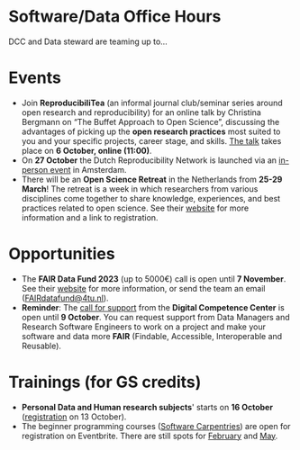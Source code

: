 # Software/Data Office Hours

DCC and Data steward are teaming up to… 

# Events

* Join **ReproducibiliTea** (an informal journal club/seminar series around open research and reproducibility) for an online talk by Christina Bergmann on “The Buffet Approach to Open Science”, discussing the advantages of picking up the **open research practices** most suited to you and your specific projects, career stage, and skills.
[The talk](https://www.eventbrite.co.uk/e/reproducibilitea-journal-club-a-buffet-approach-to-open-research-tickets-717689447457) takes place on **6 October, online (11:00)**. 
* On **27 October** the Dutch Reproducibility Network is launched via an [in-person event](https://www.eventbrite.com/e/launch-of-the-dutch-reproducibility-network-tickets-715193130907) in Amsterdam. 
* There will be an **Open Science Retreat** in the Netherlands from **25-29 March**!
The retreat is a week in which researchers from various disciplines come together to share knowledge, experiences, and best practices related to open science.
See their [website](https://openscienceretreat.eu/) for more information and a link to registration.

# Opportunities
* The **FAIR Data Fund 2023** (up to 5000€) call is open until **7 November**.
See their [website](https://community.data.4tu.nl/the-fair-data-fund/) for more information, or send the team an email (FAIRdatafund@4tu.nl). 
* **Reminder**: The [call for support](https://tudelft.nl/dcc/call) from the **Digital Competence Center** is open until **9 October**.
You can request support from Data Managers and Research Software Engineers to work on a project and make your software and data more **FAIR** (Findable, Accessible, Interoperable and Reusable). 

# Trainings (for GS credits)
* **Personal Data and Human research subjects**' starts on **16 October** ([registration](https://intranet.tudelft.nl/en/-/r4.b1-personal-data-and-human-subjects-in-research-1closes) on 13 October). 
* The beginner programming courses ([Software Carpentries](https://www.tudelft.nl/en/library/research-data-management/r/training-events/training-for-researchers/software-carpentry-workshop)) are open for registration on Eventbrite.
There are still spots for [February](https://www.eventbrite.com/e/software-carpentry-workshop-tu-delft-tickets-694790054757) and [May](https://www.eventbrite.com/e/software-carpentry-workshop-tu-delft-tickets-694795751797).
